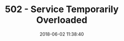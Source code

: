 ---
layout: error-pages/502
title: 502 - Service Temporarily Overloaded
comments: false
description: Service Temporarily Overloaded
date: 2018-06-02 11:38:40
---